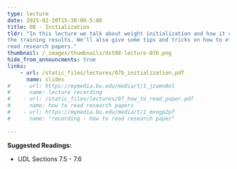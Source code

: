 ```yaml
---
type: lecture
date: 2025-02-20T15:30:00-5:00
title: 08 - Initialization
tldr: "In this lecture we talk about weight initialization and how it can impact
the training results. We'll also give some tips and tricks on how to efficiently scan and
read research papers."
thumbnail: /_images/thumbnails/ds598-lecture-07b.png
hide_from_announcments: true
links: 
    - url: /static_files/lectures/07b_initialization.pdf
      name: slides
#    - url: https://mymedia.bu.edu/media/t/1_jzamn0ol
#      name: lecture recording
#    - url: /static_files/lectures/07_how_to_read_paper.pdf
#      name: how to read research papers
#    - url: https://mymedia.bu.edu/media/t/1_mxogp2pf
#      name: "recording - how to read research paper"
    
---
```

**Suggested Readings:**
- UDL Sections 7.5 - 7.6
